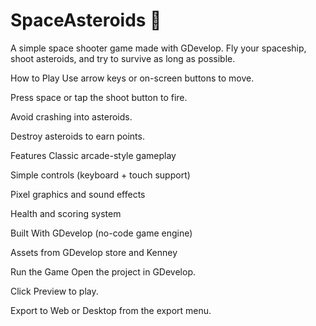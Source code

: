 # SpaceAsteroids 🚀 

A simple space shooter game made with GDevelop.
Fly your spaceship, shoot asteroids, and try to survive as long as possible.

How to Play
Use arrow keys or on-screen buttons to move.

Press space or tap the shoot button to fire.

Avoid crashing into asteroids.

Destroy asteroids to earn points.

Features
Classic arcade-style gameplay

Simple controls (keyboard + touch support)

Pixel graphics and sound effects

Health and scoring system

Built With
GDevelop (no-code game engine)

Assets from GDevelop store and Kenney

Run the Game
Open the project in GDevelop.

Click Preview to play.

Export to Web or Desktop from the export menu.
